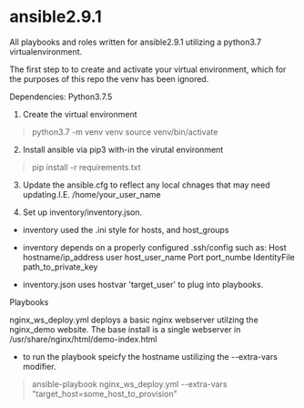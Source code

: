 # ansible2.9.1

All playbooks and roles written for ansible2.9.1 utilizing a python3.7 virtualenvironment.

The first step to to create and activate your virtual environment, which for the purposes of this repo the venv has been ignored.


Dependencies:
Python3.7.5

1. Create the virtual environment
> python3.7 -m venv venv
> source venv/bin/activate

2. Install ansible via pip3 with-in the virutal environment
> pip install -r requirements.txt

3. Update the ansible.cfg to reflect any local chnages that may need updating.I.E. /home/your_user_name

4. Set up inventory/inventory.json.  
  * inventory used the .ini style for hosts, and host_groups
  * inventory depends on a properly configured .ssh/config such as:
      Host hostname/ip_address
      user host_user_name
      Port port_numbe
      IdentityFile path_to_private_key
      
  * inventory.json uses hostvar 'target_user' to plug into playbooks.


Playbooks

nginx_ws_deploy.yml deploys a basic nginx webserver utilzing the nginx_demo website.  The base install is a single webserver in /usr/share/nginx/html/demo-index.html

   * to run the playbook speicfy the hostname ustilizing the --extra-vars modifier.
   > ansible-playbook nginx_ws_deploy.yml --extra-vars "target_host=some_host_to_provision"

